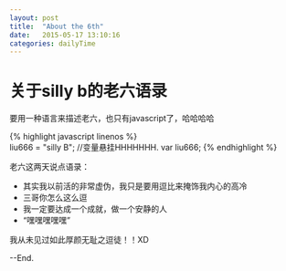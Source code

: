 ```yaml
--- 
layout: post 
title:  "About the 6th" 
date:   2015-05-17 13:10:16 
categories: dailyTime 
--- 
```


# 关于silly b的老六语录

要用一种语言来描述老六，也只有javascript了，哈哈哈哈


{% highlight javascript linenos %}	
liu666 = "silly B"; //变量悬挂HHHHHHH.
var liu666;
{% endhighlight %}

老六这两天说点语录：

- 其实我以前活的非常虚伪，我只是要用逗比来掩饰我内心的高冷
- 三哥你怎么这么逗
- 我一定要达成一个成就，做一个安静的人
- “嘿嘿嘿嘿嘿”


我从未见过如此厚颜无耻之逗徒！！XD

--End.
